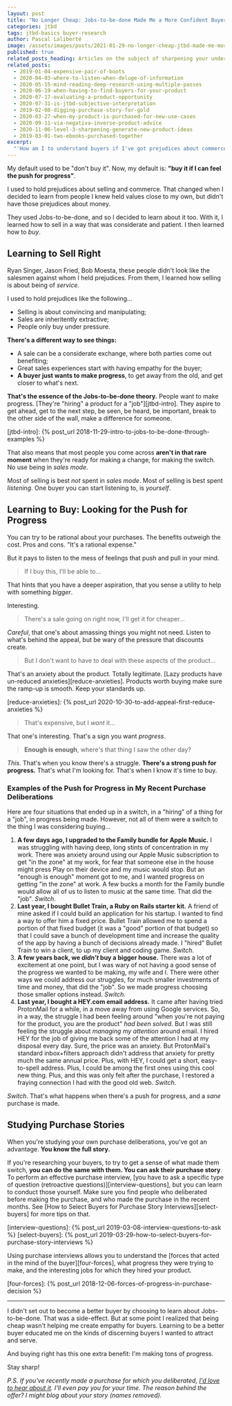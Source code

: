 ```yaml
---
layout: post
title: "No Longer Cheap: Jobs-to-be-done Made Me a More Confident Buyer"
categories: jtbd
tags: jtbd-basics buyer-research
author: Pascal Laliberté
image: /assets/images/posts/2021-01-29-no-longer-cheap-jtbd-made-me-more-confident-buyer.jpg
published: true
related_posts_heading: Articles on the subject of sharpening your understanding of the buyer
related_posts:
  - 2019-01-04-expensive-pair-of-boots
  - 2020-04-03-where-to-listen-when-deluge-of-information
  - 2020-05-15-mind-reading-deep-research-using-multiple-passes
  - 2020-06-19-when-having-to-find-buyers-for-your-product
  - 2020-07-17-evaluating-a-product-opportunity
  - 2020-07-31-is-jtbd-subjective-interpretation
  - 2019-02-08-digging-purchase-story-for-gold
  - 2020-03-27-when-my-product-is-purchased-for-new-use-cases
  - 2020-09-11-via-negativa-inverse-product-advice
  - 2020-11-06-level-3-sharpening-generate-new-product-ideas
  - 2019-03-01-two-ebooks-purchased-together
excerpt:
  "'How am I to understand buyers if I've got prejudices about commerce?' That's one of the reasons I found Jobs-to-be-done so useful. By learning the theory of buyer behavior, I learned how to buy right."
---
```


My default used to be "don't buy it". Now, my default is: **"buy it if I can feel the push for progress"**.

I used to hold prejudices about selling and commerce. That changed when I decided to learn from people I knew held values close to my own, but didn't have those prejudices about money.

They used Jobs-to-be-done, and so I decided to learn about it too. With it, I learned how to sell in a way that was considerate and patient. I then learned how to _buy_.

## Learning to Sell Right

Ryan Singer, Jason Fried, Bob Moesta, these people didn't look like the salesmen against whom I held prejudices. From them, I learned how selling is about being of _service_.

I used to hold prejudices like the following...

* Selling is about convincing and manipulating;
* Sales are inheritently extractive;
* People only buy under pressure.

**There's a different way to see things:**

* A sale can be a considerate exchange, where both parties come out benefiting;
* Great sales experiences start with having empathy for the buyer;
* **A buyer just wants to make progress**, to get away from the old, and get closer to what's next.

**That's the essence of the Jobs-to-be-done theory.** People want to make progress. [They're "hiring" a product for a "job"][jtbd-intro]. They aspire to get ahead, get to the next step, be seen, be heard, be important, break to the other side of the wall, make a difference for someone.

[jtbd-intro]: {% post_url 2018-11-29-intro-to-jobs-to-be-done-through-examples %}

That also means that most people you come across **aren't in that rare moment** when they're ready for making a change, for making the switch. No use being in _sales mode_.

Most of selling is best _not_ spent in _sales mode_. Most of selling is best spent _listening_. One buyer you can start listening to, is _yourself_.

## Learning to Buy: Looking for the Push for Progress

You can try to be rational about your purchases. The benefits outweigh the cost. Pros and cons. "It's a rational expense."

But it pays to listen to the mess of feelings that push and pull in your mind.

> If I buy this, I'll be able to...

That hints that you have a deeper aspiration, that you sense a utility to help with something _bigger_.

Interesting.

> There's a sale going on right now, I'll get it for cheaper...

_Careful_, that one's about amassing things you might not need. Listen to what's behind the appeal, but be wary of the pressure that discounts create.

> But I don't want to have to deal with these aspects of the product...

That's an anxiety about the product. Totally legitimate. [Lazy products have un-reduced anxieties][reduce-anxieties]. Products worth buying make sure the ramp-up is smooth. Keep your standards up.

[reduce-anxieties]: {% post_url 2020-10-30-to-add-appeal-first-reduce-anxieties %}

> That's expensive, but I _want_ it...

That one's interesting. That's a sign you want _progress_.

> **Enough is enough**, where's that thing I saw the other day?

_This_. That's when you know there's a struggle. **There's a strong push for progress.** That's what I'm looking for. That's when I know it's time to buy.

### Examples of the Push for Progress in My Recent Purchase Deliberations

Here are four situations that ended up in a switch, in a "hiring" of a thing for a "job", in progress being made. However, not all of them were a switch to the thing I was considering buying...

1. **A few days ago, I upgraded to the Family bundle for Apple Music.** I was struggling with having deep, long stints of concentration in my work. There was anxiety around using our Apple Music subscription to get "in the zone" at my work, for fear that someone else in the house might press Play on their device and my music would stop. But an "enough is enough" moment got to me, and I wanted progress on getting "in the zone" at work. A few bucks a month for the Family bundle would allow all of us to listen to music at the same time. That did the "job". _Switch_.
2. **Last year, I bought Bullet Train, a Ruby on Rails starter kit.** A friend of mine asked if I could build an application for his startup. I wanted to find a way to offer him a fixed price. Bullet Train allowed me to spend a portion of that fixed budget (it was a "good" portion of that budget) so that I could save a bunch of development time and increase the quality of the app by having a bunch of decisions already made. I "hired" Bullet Train to win a client, to up my client and coding game. _Switch_.
3. **A few years back, we _didn't_ buy a bigger house.** There was a lot of excitement at one point, but I was wary of not having a good sense of the progress we wanted to be making, my wife and I. There were other ways we could address our struggles, for much smaller investments of time and money, that did the "job". So we made progress choosing those smaller options instead. _Switch_.
4. **Last year, I bought a HEY.com email address.** It came after having tried ProtonMail for a while, in a move away from using Google services. So, in a way, the struggle I had been feeling around "when you're not paying for the product, you are the product" _had been solved_. But I was still feeling the struggle about _managing my attention_ around email. I hired HEY for the job of giving me back some of the attention I had at my disposal every day. Sure, the price was an anxiety. But ProtonMail's standard inbox+filters approach didn't address that anxiety for pretty much the same annual price. Plus, with HEY, I could get a short, easy-to-spell address. Plus, I could be among the first ones using this cool new thing. Plus, and this was only felt after the purchase, I restored a fraying connection I had with the good old web. _Switch_.

_Switch_. That's what happens when there's a push for progress, and a _sane_ purchase is made.

## Studying Purchase Stories

When you're studying your own purchase deliberations, you've got an advantage. **You know the full story.**

If you're researching your buyers, to try to get a sense of what made them switch, **you can do the same with them. You can ask their purchase story**. To perform an effective purchase interview, [you have to ask a specific type of question (retroactive questions)][interview-questions], but you can learn to conduct those yourself. Make sure you find people who deliberated before making the purchase, and who made the purchase in the recent months. See [How to Select Buyers for Purchase Story Interviews][select-buyers] for more tips on that.

[interview-questions]: {% post_url 2019-03-08-interview-questions-to-ask %}
[select-buyers]: {% post_url 2019-03-29-how-to-select-buyers-for-purchase-story-interviews %}

Using purchase interviews allows you to understand the [forces that acted in the mind of the buyer][four-forces], what progress they were trying to make, and the interesting jobs for which they hired your product.

[four-forces]: {% post_url 2018-12-06-forces-of-progress-in-purchase-decision %}

---

I didn't set out to become a better buyer by choosing to learn about Jobs-to-be-done. That was a side-effect. But at some point I realized that being cheap wasn't helping me create empathy for buyers. Learning to be a better buyer educated me on the kinds of discerning buyers I wanted to attract and serve.

And buying right has this one extra benefit: I'm making tons of progress.

Stay sharp!

_P.S. If you've recently made a purchase for which you deliberated, [I'd love to hear about it](/your-purchase-story). I'll even pay you for your time. The reason behind the offer? I might blog about your story (names removed)._
